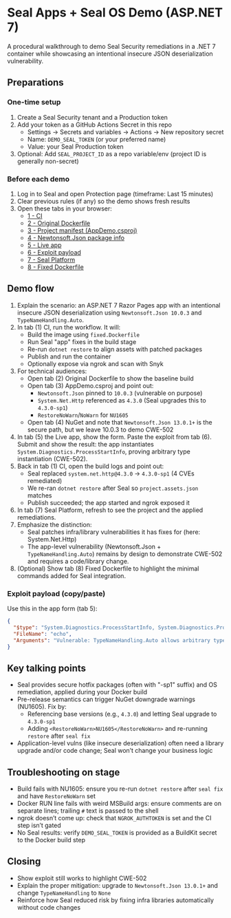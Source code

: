 # Seal Apps + Seal OS Demo (ASP.NET 7)

A procedural walkthrough to demo Seal Security remediations in a .NET 7 container while showcasing an intentional insecure JSON deserialization vulnerability.

## Preparations

### One-time setup

1. Create a Seal Security tenant and a Production token
2. Add your token as a GitHub Actions Secret in this repo
   - Settings → Secrets and variables → Actions → New repository secret
   - Name: `DEMO_SEAL_TOKEN` (or your preferred name)
   - Value: your Seal Production token
3. Optional: Add `SEAL_PROJECT_ID` as a repo variable/env (project ID is generally non-secret)

### Before each demo

1. Log in to Seal and open Protection page (timeframe: Last 15 minutes)
2. Clear previous rules (if any) so the demo shows fresh results
3. Open these tabs in your browser:
   - [1 - CI](https://github.com/seal-sean-org/seal-docker-demo-app/actions/workflows/build_and_run.yml)
   - [2 - Original Dockerfile](https://github.com/seal-sean-org/seal-docker-demo-app/blob/main/original.Dockerfile)
   - [3 - Project manifest (AppDemo.csproj)](https://github.com/seal-sean-org/seal-docker-demo-app/blob/main/AppDemo.csproj)
   - [4 - Newtonsoft.Json package info](https://www.nuget.org/packages/Newtonsoft.Json)
   - [5 - Live app](https://sealdemo.ngrok.dev/)
   - [6 - Exploit payload](#exploit-payload-copy-paste)
   - [7 - Seal Platform](https://app.sealsecurity.io/)
   - [8 - Fixed Dockerfile](https://github.com/seal-sean-org/seal-docker-demo-app/blob/main/fixed.Dockerfile)

## Demo flow

1. Explain the scenario: an ASP.NET 7 Razor Pages app with an intentional insecure JSON deserialization using `Newtonsoft.Json 10.0.3` and `TypeNameHandling.Auto`.
2. In tab (1) CI, run the workflow. It will:
   - Build the image using `fixed.Dockerfile`
   - Run Seal "app" fixes in the build stage
   - Re-run `dotnet restore` to align assets with patched packages
   - Publish and run the container
   - Optionally expose via ngrok and scan with Snyk
3. For technical audiences:
   - Open tab (2) Original Dockerfile to show the baseline build
   - Open tab (3) AppDemo.csproj and point out:
     - `Newtonsoft.Json` pinned to `10.0.3` (vulnerable on purpose)
     - `System.Net.Http` referenced as `4.3.0` (Seal upgrades this to `4.3.0-sp1`)
     - `RestoreNoWarn`/`NoWarn` for `NU1605`
   - Open tab (4) NuGet and note that `Newtonsoft.Json 13.0.1+` is the secure path, but we leave 10.0.3 to demo CWE-502
4. In tab (5) the Live app, show the form. Paste the exploit from tab (6). Submit and show the result: the app instantiates `System.Diagnostics.ProcessStartInfo`, proving arbitrary type instantiation (CWE-502).
5. Back in tab (1) CI, open the build logs and point out:
   - Seal replaced `system.net.http@4.3.0` → `4.3.0-sp1` (4 CVEs remediated)
   - We re-ran `dotnet restore` after Seal so `project.assets.json` matches
   - Publish succeeded; the app started and ngrok exposed it
6. In tab (7) Seal Platform, refresh to see the project and the applied remediations.
7. Emphasize the distinction:
   - Seal patches infra/library vulnerabilities it has fixes for (here: System.Net.Http)
   - The app-level vulnerability (Newtonsoft.Json + `TypeNameHandling.Auto`) remains by design to demonstrate CWE-502 and requires a code/library change.
8. (Optional) Show tab (8) Fixed Dockerfile to highlight the minimal commands added for Seal integration.

### Exploit payload (copy/paste)

Use this in the app form (tab 5):

```json
{
  "$type": "System.Diagnostics.ProcessStartInfo, System.Diagnostics.Process",
  "FileName": "echo",
  "Arguments": "Vulnerable: TypeNameHandling.Auto allows arbitrary types!"
}
```

## Key talking points

- Seal provides secure hotfix packages (often with "-sp1" suffix) and OS remediation, applied during your Docker build
- Pre-release semantics can trigger NuGet downgrade warnings (NU1605). Fix by:
  - Referencing base versions (e.g., `4.3.0`) and letting Seal upgrade to `4.3.0-sp1`
  - Adding `<RestoreNoWarn>NU1605</RestoreNoWarn>` and re-running `restore` after `seal fix`
- Application-level vulns (like insecure deserialization) often need a library upgrade and/or code change; Seal won’t change your business logic

## Troubleshooting on stage

- Build fails with NU1605: ensure you re-run `dotnet restore` after `seal fix` and have `RestoreNoWarn` set
- Docker RUN line fails with weird MSBuild args: ensure comments are on separate lines; trailing `#` text is passed to the shell
- ngrok doesn’t come up: check that `NGROK_AUTHTOKEN` is set and the CI step isn’t gated
- No Seal results: verify `DEMO_SEAL_TOKEN` is provided as a BuildKit secret to the Docker build step

## Closing

- Show exploit still works to highlight CWE-502
- Explain the proper mitigation: upgrade to `Newtonsoft.Json 13.0.1+` and change `TypeNameHandling` to `None`
- Reinforce how Seal reduced risk by fixing infra libraries automatically without code changes
